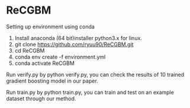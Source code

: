 # ReCGBM

Setting up environment using conda
1. Install anaconda (64 bit)installer python3.x for linux.
2. git clone https://github.com/ryuu90/ReCGBM.git
3. cd ReCGBM
4. conda env create -f environment.yml
5. conda activate ReCGBM

Run verify.py by python verify.py, you can check the results of 10 trained gradient boosting model in our paper.

Run train.py by python train.py, you can train and test on an example dataset through our method.
